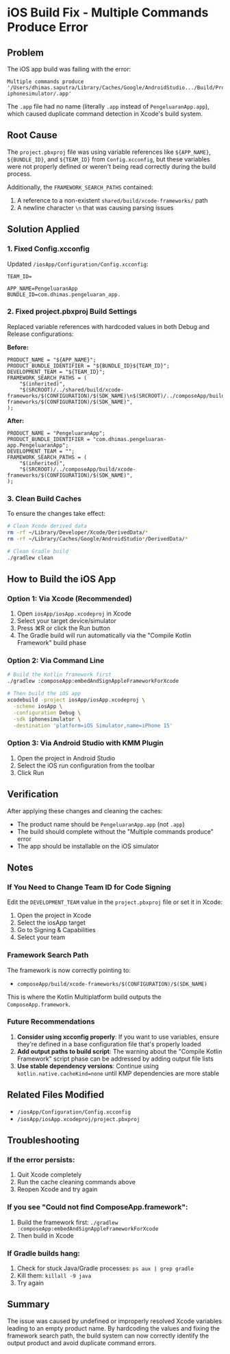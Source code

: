 # iOS Build Fix - Multiple Commands Produce Error

## Problem
The iOS app build was failing with the error:
```
Multiple commands produce '/Users/dhimas.saputra/Library/Caches/Google/AndroidStudio.../Build/Products/Debug-iphonesimulator/.app'
```

The `.app` file had no name (literally `.app` instead of `PengeluaranApp.app`), which caused duplicate command detection in Xcode's build system.

## Root Cause
The `project.pbxproj` file was using variable references like `${APP_NAME}`, `${BUNDLE_ID}`, and `${TEAM_ID}` from `Config.xcconfig`, but these variables were not properly defined or weren't being read correctly during the build process.

Additionally, the `FRAMEWORK_SEARCH_PATHS` contained:
1. A reference to a non-existent `shared/build/xcode-frameworks/` path
2. A newline character `\n` that was causing parsing issues

## Solution Applied

### 1. Fixed Config.xcconfig
Updated `/iosApp/Configuration/Config.xcconfig`:
```xcconfig
TEAM_ID=

APP_NAME=PengeluaranApp
BUNDLE_ID=com.dhimas.pengeluaran_app.
```

### 2. Fixed project.pbxproj Build Settings
Replaced variable references with hardcoded values in both Debug and Release configurations:

**Before:**
```
PRODUCT_NAME = "${APP_NAME}";
PRODUCT_BUNDLE_IDENTIFIER = "${BUNDLE_ID}${TEAM_ID}";
DEVELOPMENT_TEAM = "${TEAM_ID}";
FRAMEWORK_SEARCH_PATHS = (
    "$(inherited)",
    "$(SRCROOT)/../shared/build/xcode-frameworks/$(CONFIGURATION)/$(SDK_NAME)\n$(SRCROOT)/../composeApp/build/xcode-frameworks/$(CONFIGURATION)/$(SDK_NAME)",
);
```

**After:**
```
PRODUCT_NAME = "PengeluaranApp";
PRODUCT_BUNDLE_IDENTIFIER = "com.dhimas.pengeluaran-app.PengeluaranApp";
DEVELOPMENT_TEAM = "";
FRAMEWORK_SEARCH_PATHS = (
    "$(inherited)",
    "$(SRCROOT)/../composeApp/build/xcode-frameworks/$(CONFIGURATION)/$(SDK_NAME)",
);
```

### 3. Clean Build Caches
To ensure the changes take effect:
```bash
# Clean Xcode derived data
rm -rf ~/Library/Developer/Xcode/DerivedData/*
rm -rf ~/Library/Caches/Google/AndroidStudio*/DerivedData/*

# Clean Gradle build
./gradlew clean
```

## How to Build the iOS App

### Option 1: Via Xcode (Recommended)
1. Open `iosApp/iosApp.xcodeproj` in Xcode
2. Select your target device/simulator
3. Press ⌘R or click the Run button
4. The Gradle build will run automatically via the "Compile Kotlin Framework" build phase

### Option 2: Via Command Line
```bash
# Build the Kotlin framework first
./gradlew :composeApp:embedAndSignAppleFrameworkForXcode

# Then build the iOS app
xcodebuild -project iosApp/iosApp.xcodeproj \
  -scheme iosApp \
  -configuration Debug \
  -sdk iphonesimulator \
  -destination 'platform=iOS Simulator,name=iPhone 15'
```

### Option 3: Via Android Studio with KMM Plugin
1. Open the project in Android Studio
2. Select the iOS run configuration from the toolbar
3. Click Run

## Verification
After applying these changes and cleaning the caches:
- The product name should be `PengeluaranApp.app` (not `.app`)
- The build should complete without the "Multiple commands produce" error
- The app should be installable on the iOS simulator

## Notes

### If You Need to Change Team ID for Code Signing
Edit the `DEVELOPMENT_TEAM` value in the `project.pbxproj` file or set it in Xcode:
1. Open the project in Xcode
2. Select the iosApp target
3. Go to Signing & Capabilities
4. Select your team

### Framework Search Path
The framework is now correctly pointing to:
- `composeApp/build/xcode-frameworks/$(CONFIGURATION)/$(SDK_NAME)`

This is where the Kotlin Multiplatform build outputs the `ComposeApp.framework`.

### Future Recommendations
1. **Consider using xcconfig properly**: If you want to use variables, ensure they're defined in a base configuration file that's properly loaded
2. **Add output paths to build script**: The warning about the "Compile Kotlin Framework" script phase can be addressed by adding output file lists
3. **Use stable dependency versions**: Continue using `kotlin.native.cacheKind=none` until KMP dependencies are more stable

## Related Files Modified
- `/iosApp/Configuration/Config.xcconfig`
- `/iosApp/iosApp.xcodeproj/project.pbxproj`

## Troubleshooting

### If the error persists:
1. Quit Xcode completely
2. Run the cache cleaning commands above
3. Reopen Xcode and try again

### If you see "Could not find ComposeApp.framework":
1. Build the framework first: `./gradlew :composeApp:embedAndSignAppleFrameworkForXcode`
2. Then build in Xcode

### If Gradle builds hang:
1. Check for stuck Java/Gradle processes: `ps aux | grep gradle`
2. Kill them: `killall -9 java`
3. Try again

## Summary
The issue was caused by undefined or improperly resolved Xcode variables leading to an empty product name. By hardcoding the values and fixing the framework search path, the build system can now correctly identify the output product and avoid duplicate command errors.

